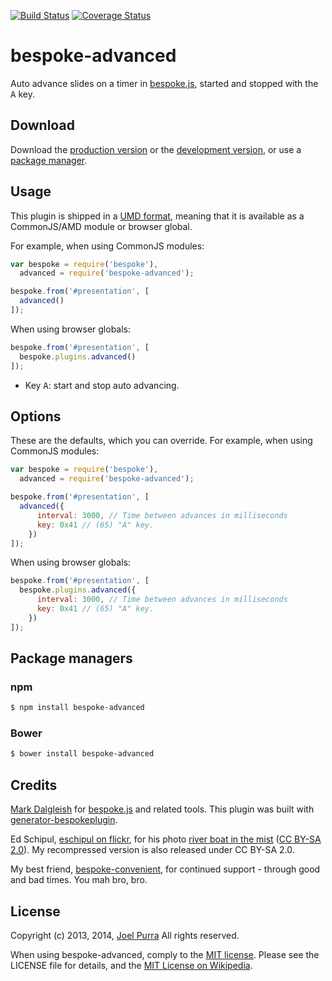 [![Build Status](https://secure.travis-ci.org/joelpurra/bespoke-advanced.png?branch=master)](https://travis-ci.org/joelpurra/bespoke-advanced) [![Coverage Status](https://coveralls.io/repos/joelpurra/bespoke-advanced/badge.png)](https://coveralls.io/r/joelpurra/bespoke-advanced)

# bespoke-advanced

Auto advance slides on a timer in [bespoke.js][bespoke.js], started and stopped with the <kbd>A</kbd> key.

## Download

Download the [production version][min] or the [development version][max], or use a [package manager](#package-managers).

[min]: https://raw.github.com/joelpurra/bespoke-advanced/master/dist/bespoke-advanced.min.js
[max]: https://raw.github.com/joelpurra/bespoke-advanced/master/dist/bespoke-advanced.js

## Usage

This plugin is shipped in a [UMD format](https://github.com/umdjs/umd), meaning that it is available as a CommonJS/AMD module or browser global.

For example, when using CommonJS modules:

```js
var bespoke = require('bespoke'),
  advanced = require('bespoke-advanced');

bespoke.from('#presentation', [
  advanced()
]);
```

When using browser globals:

```js
bespoke.from('#presentation', [
  bespoke.plugins.advanced()
]);
```

- Key <kbd>A</kbd>: start and stop auto advancing.

## Options

These are the defaults, which you can override.
For example, when using CommonJS modules:

```js
var bespoke = require('bespoke'),
  advanced = require('bespoke-advanced');

bespoke.from('#presentation', [
  advanced({
      interval: 3000, // Time between advances in milliseconds
      key: 0x41 // (65) "A" key.
    })
]);
```

When using browser globals:

```js
bespoke.from('#presentation', [
  bespoke.plugins.advanced({
      interval: 3000, // Time between advances in milliseconds
      key: 0x41 // (65) "A" key.
    })
]);
```


## Package managers

### npm

```bash
$ npm install bespoke-advanced
```

### Bower

```bash
$ bower install bespoke-advanced
```

## Credits

[Mark Dalgleish](http://markdalgleish.com/) for [bespoke.js][bespoke.js] and related tools. This plugin was built with [generator-bespokeplugin](https://github.com/markdalgleish/generator-bespokeplugin).

Ed Schipul, [eschipul on flickr](https://secure.flickr.com/photos/eschipul/), for his photo [river boat in the mist](https://secure.flickr.com/photos/eschipul/3133923970/) ([CC BY-SA 2.0](https://creativecommons.org/licenses/by-sa/2.0/)). My recompressed version is also released under CC BY-SA 2.0.

My best friend, [bespoke-convenient](https://github.com/joelpurra/bespoke-convenient), for continued support - through good and bad times. You mah bro, bro.


## License

Copyright (c) 2013, 2014, [Joel Purra](http://joelpurra.com/) All rights reserved.

When using bespoke-advanced, comply to the [MIT license](http://joelpurra.mit-license.org/2013-2014). Please see the LICENSE file for details, and the [MIT License on Wikipedia](http://en.wikipedia.org/wiki/MIT_License).

[bespoke.js]: https://github.com/markdalgleish/bespoke.js
[default-events]: https://github.com/markdalgleish/bespoke.js#events
